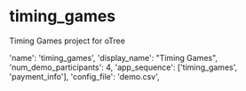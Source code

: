 # timing_games
Timing Games project for oTree

'name': 'timing_games',
'display_name': "Timing Games",
'num_demo_participants': 4,
'app_sequence': ['timing_games', 'payment_info'],
'config_file': 'demo.csv',
